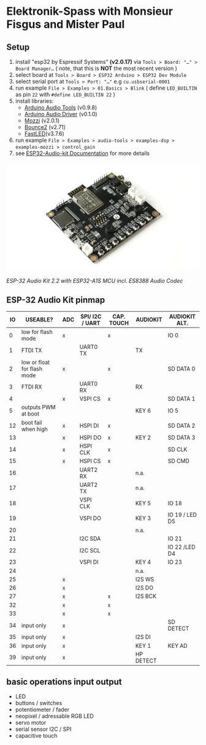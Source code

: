 # Elektronik-Spass with Monsieur Fisgus and Mister Paul

## Setup

1. install "esp32 by Espressif Systems" **(v2.0.17)** via `Tools > Board: "…" > Board Manager…` ( note, that this is **NOT** the most recent version )
2. select board at `Tools > Board > ESP32 Arduino > ESP32 Dev Module`
3. select serial port at `Tools > Port: "…"` e.g `cu.usbserial-0001`
4. run example `File > Examples > 01.Basics > Blink` ( define `LED_BUILTIN` as pin `22` with `#define LED_BUILTIN 22` )
5. install libraries:
    - [Arduino Audio Tools](https://github.com/pschatzmann/arduino-audio-tools) (v0.9.8)
    - [Arduino Audio Driver](https://github.com/pschatzmann/arduino-audio-driver) (v0.1.0)
    - [Mozzi](https://github.com/sensorium/Mozzi) (v2.0.1)
    - [Bounce2](https://github.com/thomasfredericks/Bounce2) (v2.71)
    - [FastLED](https://github.com/FastLED/FastLED)(v3.7.6)
6. run example `File > Examples > audio-tools > examples-dsp > examples-mozzi > control_gain`
7. see [ESP32-Audio-kit Documentation](https://docs.ai-thinker.com/en/esp32-audio-kit) for more details

![](ESP32-audio-kit.webp)

*ESP-32 Audio Kit 2.2 with ESP32-A1S MCU incl. ES8388 Audio Codec*

## ESP-32 Audio Kit pinmap

| IO | USEABLE?                    | ADC | SPI/ I2C / UART | CAP. TOUCH | AUDIOKIT  | AUDIOKIT ALT. | 
| -- | --------------------------- | --- | --------------- | ---------- | --------- | ------------- |
| 0  | low for flash mode          |  x  |                 |      x     |           | IO 0          |
| 1  | FTDI TX                     |     | UART0 TX        |            | TX        |               |
| 2  | low or float for flash mode |  x  |                 |      x     |           | SD DATA 0     |               
| 3  | FTDI RX                     |     | UART0 RX        |            | RX        |               |               
| 4  |                             |  x  | VSPI CS         |      x     |           | SD DATA 1     |               
| 5  | outputs PWM at boot         |     |                 |            | KEY 6     | IO 5          |               
| 12 | boot fail when high         |  x  | HSPI DI         |      x     |           | SD DATA 2     |               
| 13 |                             |  x  | HSPI DO         |      x     | KEY 2     | SD DATA 3     |               
| 14 |                             |  x  | HSPI CLK        |      x     |           | SD CLK        |               
| 15 |                             |  x  | HSPI CS         |      x     |           | SD CMD        |               
| 16 |                             |     | UART2 RX        |            | n.a.      |               |               
| 17 |                             |     | UART2 TX        |            | n.a.      |               |               
| 18 |                             |     | VSPI CLK        |            | KEY 5     | IO 18         |               
| 19 |                             |     | VSPI DO         |            | KEY 3     | IO 19 / LED D5| 
| 20 |                             |     |                 |            | n.a.      |               |               
| 21 |                             |     | I2C SDA         |            |           | IO 21         |               
| 22 |                             |     | I2C SCL         |            |           | IO 22 /LED D4 |
| 23 |                             |     | VSPI DI         |            | KEY 4     | IO 23         |
| 24 |                             |     |                 |            | n.a.      |               |
| 25 |                             |  x  |                 |            | I2S WS    |               |
| 26 |                             |  x  |                 |            | I2S DO    |               |
| 27 |                             |  x  |                 |      x     | I2S BCK   |               |
| 32 |                             |  x  |                 |      x     |           |               |
| 33 |                             |  x  |                 |      x     |           |               |
| 34 | input only                  |  x  |                 |            |           | SD DETECT     |
| 35 | input only                  |  x  |                 |            | I2S DI    |               |
| 36 | input only                  |  x  |                 |            | KEY 1     | KEY AD        |
| 39 | input only                  |  x  |                 |            | HP DETECT |               |

## basic operations input output
- LED
- buttons / switches 
- potentiometer / fader
- neopixel / adressable RGB LED 
- servo motor
- serial sensor I2C / SPI 
- capacitive touch 